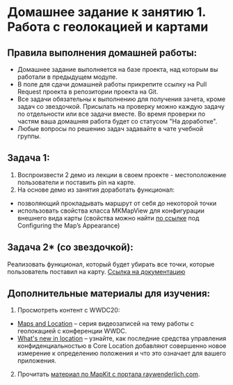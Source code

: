 # Домашнее задание к занятию 1. Работа с геолокацией и картами

## Правила выполнения домашней работы:

* Домашнее задание выполняется на базе проекта, над которым вы работали в предыдущем модуле. 
* В поле для сдачи домашней работы прикрепите ссылку на Pull Request проекта в репозитории проекта на Git.
* Все задачи обязательны к выполнению для получения зачета, кроме задач со звездочкой. Присылать на проверку можно каждую задачу по отдельности или все задачи вместе. Во время проверки по частям ваша домашняя работа будет со статусом "На доработке".
* Любые вопросы по решению задач задавайте в чате учебной группы.

## Задача 1:
1. Воспроизвести 2 демо из лекции в своем проекте - местоположение пользователи и поставить pin на карте.
1. На основе демо из занятия доработать функционал: 
* позволяющий прокладывать маршрут от себя до некоторой точки
* использовать свойства класса MKMapView для конфигурации внешнего вида карты (свойства можно найти [по ссылке](https://developer.apple.com/documentation/mapkit/mkmapview) под Configuring the Map’s Appearance)


## Задача 2* (со звездочкой):
Реализовать функционал, который будет убирать все точки, которые пользователь поставил на карту. 
[Ссылка на документацию](https://developer.apple.com/documentation/mapkit/mkmapview/1452409-removeannotation)

## Дополнительные материалы для изучения:
1. Просмотреть контент с WWDC20: 
* [Maps and Location](https://developer.apple.com/videos/frameworks/maps-and-location) – серия видеозаписей на тему работы с геолокацией с конференции WWDC. 
* [What's new in location](https://developer.apple.com/videos/play/wwdc2020/10660/) – узнайте, как последние средства управления конфиденциальностью в Core Location добавляют совершенно новое измерение к определению положения и что это означает для вашего приложения.
2. Прочитать [материал по MapKit с портала raywenderlich.com](https://www.raywenderlich.com/7738344-mapkit-tutorial-getting-started).
